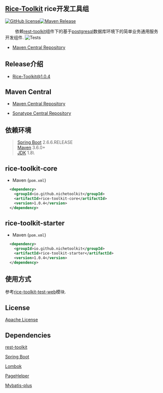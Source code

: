 ## [Rice-Toolkit](https://github.com/NicheToolkit/rice-toolkit) rice开发工具组

[![GitHub license](https://img.shields.io/badge/license-Apache-blue.svg)](https://github.com/NicheToolkit/rice-toolkit/blob/master/LICENSE)[![Maven Release](https://img.shields.io/maven-central/v/io.github.nichetoolkit/rice-toolkit-starter.svg)](http://search.maven.org/#search%7Cgav%7C1%7Cg%3A%22io.github.nichetoolkit%22%20AND%20a%3A%rice-toolkit-starter%22)

&emsp;&emsp; 依赖[rest-toolkit](https://github.com/NicheToolkit/rest-toolkit/rest-toolkit-starter)组件下的基于[postgresql](https://www.postgresql.org/)数据库环境下的简单业务通用服务开发组件.
![Tests](https://github.com/NicheToolkit/rice-toolkit/workflows/Tests/badge.svg)

-  [Maven Central Repository](https://search.maven.org/search?q=g:io.github.nichetoolkit)

## Release介绍

-  [Rice-Toolkit@1.0.4](https://github.com/NicheToolkit/rice-toolkit/tree/master/release/1.0.4.md)

## Maven Central

-  [Maven Central Repository](https://search.maven.org/search?q=g:io.github.nichetoolkit)

-  [Sonatype Central Repository](https://central.sonatype.dev/search?q=io.github.nichetoolkit)


## 依赖环境
 > [Spring Boot](https://spring.io/projects/spring-boot) 2.6.6.RELEASE\
 > [Maven](https://maven.apache.org/) 3.6.0+\
 > [JDK](https://www.oracle.com/java/technologies/downloads/#java8) 1.8\
 
## rice-toolkit-core
 * Maven (`pom.xml`)
```xml
  <dependency>
    <groupId>io.github.nichetoolkit</groupId>
    <artifactId>rice-toolkit-core</artifactId>
    <version>1.0.4</version>
  </dependency>
``` 

## rice-toolkit-starter
 * Maven (`pom.xml`)
```xml
  <dependency>
    <groupId>io.github.nichetoolkit</groupId>
    <artifactId>rice-toolkit-starter</artifactId>
    <version>1.0.4</version>
  </dependency>
```

## 使用方式

参考[rice-toolkit-test-web](https://github.com/NicheToolkit/rice-toolkit/tree/master/rice-toolkit-test-web)模块.

 ## License 

 [Apache License](https://www.apache.org/licenses/LICENSE-2.0)
 
 ## Dependencies
 
 [rest-toolkit](https://github.com/NicheToolkit/rest-toolkit)
 
 [Spring Boot](https://github.com/spring-projects/spring-boot)
 
 [Lombok](https://github.com/projectlombok/lombok)
 
 [PageHelper](https://github.com/pagehelper/Mybatis-PageHelper)
 
 [Mybatis-plus](https://baomidou.com/)